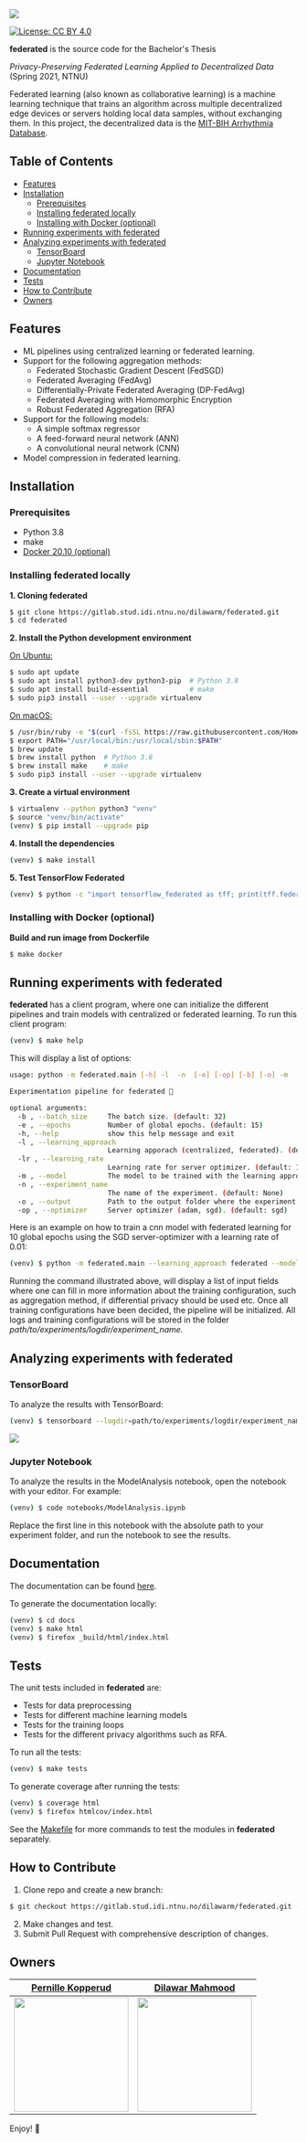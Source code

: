 ![](assets/federated.png)

[![License: CC BY 4.0](https://img.shields.io/badge/License-CC%20BY%204.0-lightgrey.svg)](https://creativecommons.org/licenses/by/4.0/)

__federated__ is the source code for the Bachelor's Thesis

<i>Privacy-Preserving Federated Learning Applied to Decentralized Data</i> (Spring 2021, NTNU)

Federated learning (also known as collaborative learning) is a machine learning technique that trains an algorithm across multiple decentralized edge devices or servers holding local data samples, without exchanging them. In this project, the decentralized data is the [MIT-BIH Arrhythmia Database](https://www.physionet.org/content/mitdb/1.0.0/).

## Table of Contents
- [Features](#features)
- [Installation](#installation)
  - [Prerequisites](#prerequisites)
  - [Installing federated locally](#installing-federated-locally)
  - [Installing with Docker (optional)](#installing-with-docker-optional)
- [Running experiments with federated](#running-experiments-with-federated)
- [Analyzing experiments with federated](#analyzing-experiments-with-federated)
  - [TensorBoard](#tensorboard)
  - [Jupyter Notebook](#jupyter-notebook)
- [Documentation](#documentation)
- [Tests](#tests)
- [How to Contribute](#how-to-contribute)
- [Owners](#owners)

## Features
* ML pipelines using centralized learning or federated learning.
* Support for the following aggregation methods:
  * Federated Stochastic Gradient Descent (FedSGD)
  * Federated Averaging (FedAvg)
  * Differentially-Private Federated Averaging (DP-FedAvg)
  * Federated Averaging with Homomorphic Encryption
  * Robust Federated Aggregation (RFA)
* Support for the following models:
  * A simple softmax regressor
  * A feed-forward neural network (ANN)
  * A convolutional neural network (CNN)
* Model compression in federated learning.

## Installation
### Prerequisites
* Python 3.8
* make
* [Docker 20.10 (optional)](https://docs.docker.com/get-docker/)

### Installing federated locally

__1. Cloning federated__

```bash
$ git clone https://gitlab.stud.idi.ntnu.no/dilawarm/federated.git
$ cd federated
```

__2. Install the Python development environment__

<u>On Ubuntu:</u>
```bash
$ sudo apt update
$ sudo apt install python3-dev python3-pip  # Python 3.8
$ sudo apt install build-essential          # make
$ sudo pip3 install --user --upgrade virtualenv
```

<u>On macOS:</u>
```bash
$ /usr/bin/ruby -e "$(curl -fsSL https://raw.githubusercontent.com/Homebrew/install/master/install)"
$ export PATH="/usr/local/bin:/usr/local/sbin:$PATH"
$ brew update
$ brew install python  # Python 3.8
$ brew install make    # make
$ sudo pip3 install --user --upgrade virtualenv
```

__3. Create a virtual environment__

```bash
$ virtualenv --python python3 "venv"
$ source "venv/bin/activate"
(venv) $ pip install --upgrade pip
```

__4. Install the dependencies__

```bash
(venv) $ make install
```

__5. Test TensorFlow Federated__

```bash
(venv) $ python -c "import tensorflow_federated as tff; print(tff.federated_computation(lambda: 'Hello World')())"
```

### Installing with Docker (optional)

__Build and run image from Dockerfile__

```bash
$ make docker
```

## Running experiments with federated
**federated** has a client program, where one can initialize the different pipelines and train models with centralized or federated learning. To run this client program:

```bash
(venv) $ make help
```
This will display a list of options:

```bash
usage: python -m federated.main [-h] -l  -n  [-e] [-op] [-b] [-o] -m  [-lr]

Experimentation pipeline for federated 🚀

optional arguments:
  -b , --batch_size     The batch size. (default: 32)
  -e , --epochs         Number of global epochs. (default: 15)
  -h, --help            show this help message and exit
  -l , --learning_approach 
                        Learning apporach (centralized, federated). (default: None)
  -lr , --learning_rate 
                        Learning rate for server optimizer. (default: 1.0)
  -m , --model          The model to be trained with the learning approach (ann, softmax_regression, cnn). (default: None)
  -n , --experiment_name 
                        The name of the experiment. (default: None)
  -o , --output         Path to the output folder where the experiment is going to be saved. (default: history)
  -op , --optimizer     Server optimizer (adam, sgd). (default: sgd)
```

Here is an example on how to train a cnn model with federated learning for 10 global epochs using the SGD server-optimizer with a learning rate of 0.01:

```bash
(venv) $ python -m federated.main --learning_approach federated --model cnn --epochs 10 --optimizer sgd --learning_rate 0.01 --experiment_name experiment_name --output path/to/experiments
```

Running the command illustrated above, will display a list of input fields where one can fill in more information about the training configuration, such as aggregation method, if differential privacy should be used etc. Once all training configurations have been decided, the pipeline will be initialized. All logs and training configurations will be stored in the folder *path/to/experiments/logdir/experiment_name.* 

## Analyzing experiments with federated
### TensorBoard

To analyze the results with TensorBoard:

```bash
(venv) $ tensorboard --logdir=path/to/experiments/logdir/experiment_name --port=6060
```

![](assets/tensorboard.png)

### Jupyter Notebook

To analyze the results in the ModelAnalysis notebook, open the notebook with your editor. For example:

```bash
(venv) $ code notebooks/ModelAnalysis.ipynb
```

Replace the first line in this notebook with the absolute path to your experiment folder, and run the notebook to see the results.

## Documentation

The documentation can be found [here](https://federated-docs.firebaseapp.com/). 

To generate the documentation locally:

```bash
(venv) $ cd docs
(venv) $ make html
(venv) $ firefox _build/html/index.html
```

## Tests

The unit tests included in **federated** are:
* Tests for data preprocessing
* Tests for different machine learning models
* Tests for the training loops 
* Tests for the different privacy algorithms such as RFA. 

To run all the tests:

```bash
(venv) $ make tests
```

To generate coverage after running the tests:

```bash
(venv) $ coverage html
(venv) $ firefox htmlcov/index.html
```

See the [Makefile](Makefile) for more commands to test the modules in **federated** separately.

## How to Contribute

1. Clone repo and create a new branch: 
```bash
$ git checkout https://gitlab.stud.idi.ntnu.no/dilawarm/federated.git -b name_for_new_branch`
```
2. Make changes and test.
3. Submit Pull Request with comprehensive description of changes.

## Owners

[**Pernille Kopperud**](https://github.com/pernilko) | [**Dilawar Mahmood**](https://github.com/dilawarm)
:--:|:--:
<a href="https://github.com/pernilko"><img src="assets/pernille.jpeg" width="200"></a> | <a href="https://github.com/dilawarm"><img src="assets/dilawar.png" width="200"></a>


Enjoy! :slightly_smiling_face:
